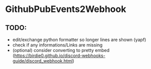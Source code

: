 # GithubPubEvents2Webhook

## TODO:
- edit/exchange python formatter so longer lines are shown (yapf)
- check if any informations/Links are missing
- (optional) consider converting to pretty embed (https://birdie0.github.io/discord-webhooks-guide/discord_webhook.html)